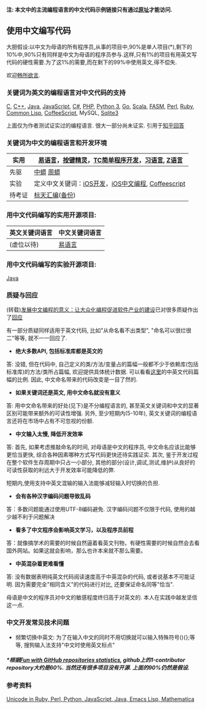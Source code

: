 **注: 本文中的主流编程语言的中文代码示例链接只有通过[原址](https://github.com/program-in-chinese/overview)才能访问.**

## 使用中文编写代码

大胆假设:以中文为母语的所有程序员,从事的项目中,90%是单人项目(*),剩下的10%中,90%只有同样是中文为母语的程序员参与.这样,只有1%的项目有用英文写代码的硬性需要.为了这1%的需要,而在剩下的99%中使用英文,得不偿失.

欢迎[畅所欲言](https://github.com/program-in-chinese/overview/issues).

### 关键词为英文的编程语言对中文代码的支持

[C](%E7%A4%BA%E4%BE%8B%E4%BB%A3%E7%A0%81/%E4%BD%A0%E5%A5%BD.c), [C++](%E7%A4%BA%E4%BE%8B%E4%BB%A3%E7%A0%81/%E9%97%AE%E5%A5%BD.cpp), [Java](%E7%A4%BA%E4%BE%8B%E4%BB%A3%E7%A0%81/%E5%A4%A7%E5%AE%B6%E5%A5%BD.java), [JavaScript](%E7%A4%BA%E4%BE%8B%E4%BB%A3%E7%A0%81/%E6%96%90%E6%B3%A2%E9%82%A3%E5%A5%91.js), [C#](%E7%A4%BA%E4%BE%8B%E4%BB%A3%E7%A0%81/%E5%A4%A7%E5%AE%B6%E5%A5%BD.cs), [PHP](%E7%A4%BA%E4%BE%8B%E4%BB%A3%E7%A0%81/%E6%96%90%E6%B3%A2%E9%82%A3%E5%A5%91.php), [Python 3](%E7%A4%BA%E4%BE%8B%E4%BB%A3%E7%A0%81/%E6%96%90%E6%B3%A2%E9%82%A3%E5%A5%91.py), [Go](%E7%A4%BA%E4%BE%8B%E4%BB%A3%E7%A0%81/%E6%96%90%E6%B3%A2%E9%82%A3%E5%A5%91.go), [Scala](%E7%A4%BA%E4%BE%8B%E4%BB%A3%E7%A0%81/%E6%96%90%E6%B3%A2%E9%82%A3%E5%A5%91.scala), [FASM](%E7%A4%BA%E4%BE%8B%E4%BB%A3%E7%A0%81/%E4%BD%A0%E5%A5%BD.asm), [Perl](%E7%A4%BA%E4%BE%8B%E4%BB%A3%E7%A0%81/%E6%96%90%E6%B3%A2%E9%82%A3%E5%A5%91.pl), [Ruby](%E7%A4%BA%E4%BE%8B%E4%BB%A3%E7%A0%81/%E6%96%90%E6%B3%A2%E9%82%A3%E5%A5%91.rb), [Common Lisp](%E7%A4%BA%E4%BE%8B%E4%BB%A3%E7%A0%81/%E6%96%90%E6%B3%A2%E9%82%A3%E5%A5%91.lisp), [CoffeeScript](%E7%A4%BA%E4%BE%8B%E4%BB%A3%E7%A0%81/%E6%96%90%E6%B3%A2%E9%82%A3%E5%A5%91.coffee), MySQL, [Sqlite3](%E7%A4%BA%E4%BE%8B%E4%BB%A3%E7%A0%81/sqlite%E8%84%9A%E6%9C%AC)

上面仅为作者测试证实过的编程语言. 很大一部分尚未证实. 引用于[知乎回答](https://www.zhihu.com/question/26071216/answer/143429606)

### 关键词为中文的编程语言和开发环境

| 实用 | [易语言](http://www.dywt.com.cn/)，[按键精灵](http://www.anjian.com/)，[TC简单程序开发](http://www1.tyuyan.net/)，[习语言](http://blog.163.com/xiyuyan@yeah/), [Z语言](http://www.zyuyan.org/) |
| ------------- | ------------- |
| 先驱 | [中蟒](http://www.chinesepython.org/) [周蟒](https://code.google.com/archive/p/zhpy/) |
| 实验 | 定义中文关键词：[iOS开发](https://github.com/uxyheaven/yi-ios)，[iOS中文编程](https://github.com/xueyongwei/ePlus), [Coffeescript](https://github.com/nobodxbodon/coffeescript) |
| 待考证 | [标天汇编](http://www.onlinedown.net/soft/50298.htm)([备份](http://www.jgegd.com/biaotian/btasm/btasm.zip)) |

### 用中文代码编写的实用开源项目:

| 英文关键词语言 | 中文关键词语言 | 
| ------------- | ------------- |
| (虚位以待) | [易语言](http://www.5a5x.com/wode_source/etrade/) |

### 用中文代码编写的实验开源项目:
[Java](../../../Java#%E5%AE%9E%E9%AA%8C%E5%BC%80%E6%BA%90%E9%A1%B9%E7%9B%AE)

### 质疑与回应
(转载)[发展中文编程的意义：让大众化编程促进软件产业的建设](http://www.hystudio.net/726.html)已对很多质疑作出了[回应](http://www.hystudio.net/726.html#jieda)

有一部分质疑同样适用于英文代码, 比如"从命名看不出类型", "命名可以很烂很二"等等, 就不一一回应了.

- **绝大多数API, 包括标准库都是英文的**

答: 没错, 但在代码中, 自己定义的类/方法/变量占的篇幅一般都不少于依赖库(包括标准库)的方法/类所占篇幅, 欢迎提供具体统计数据. 可以看看[这里](https://git.oschina.net/zhishi/assembler-in-chinese-v0/blob/master/src/cn/org/assembler/%E6%B1%87%E7%BC%96%E5%99%A8%E7%B1%BB.java)的中英文代码篇幅的比例. 因此, 中文命名带来的代码改变是一目了然的.

- **如果关键词还是英文, 用中文命名就没有意义**

答: 用中文命名带来的好处(见下)是不分编程语言的, 甚至英文关键词和中文的显著区别可能带来额外的可读性增强. 另外, 至少短期内(5-10年), 英文关键词的编程语言还将在市场中占有不可忽视的份额.

- **中文输入太慢, 降低开发效率**

答: 首先, 如果考虑推敲命名的时间, 对母语是中文的程序员, 中文命名应该比能够更恰当更快, 综合各种因素哪种方式写代码更快还待实践证实. 其次, 鉴于开发过程在整个软件生存周期中只占一小部分, 其他的部分(设计,调试,测试,维护)从良好的可读性获取的利远大于开发效率可能降低的弊.

短期内,使用支持中英文混输的输入法能够减轻输入时切换的负担. 

- **会有各种汉字编码问题导致乱码**

答：多数问题能通过使用UTF-8编码避免. 汉字编码问题不仅限于代码, 使用的越少越不利于问题解决

- **看多了中文程序会影响英文学习，以及程序员前程**

答：就像搞学术的需要的时候自然逼着看英文刊物，有硬性需要的时候自然会去看国外网站。如果这就会影响，那么也许本来就不那么需要。

- **中英混杂着更难看懂**

答: 没有数据表明纯英文代码阅读速度高于中英混杂的代码, 或者说基本不可能证明. 因为需要完全"相同含义"的代码进行对比, 还要保证命名同等"恰当". 

母语是中文的程序员对中文的敏感程度终归高于对英文的. 本人在实践中越发坚信这一点.

### 中文开发常见技术问题
- 频繁切换中英文: 为了在输入中文的同时不用切换就可以输入特殊符号(){};等等, 搜狗输入法支持"中文时使用英文标点"

##### *根据[Fun with GitHub repositories statistics](https://blog.sourced.tech/post/github_stats/), github上的1-contributor repository大约是60%. 当然还有很多项目没有开源. 上面的90%仍然是假设.

### 参考资料
[Unicode in Ruby, Perl, Python, JavaScript, Java, Emacs Lisp, Mathematica](http://xahlee.info/comp/unicode_support_ruby_python_elisp.html)
